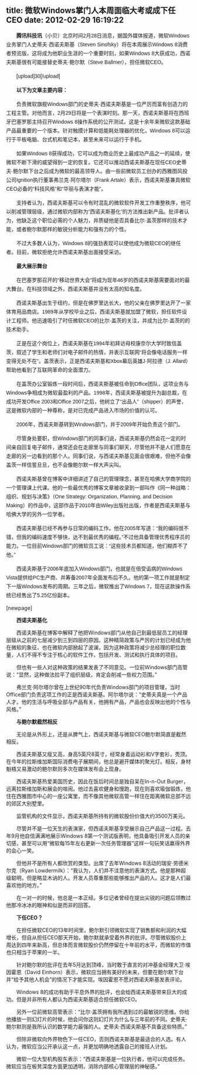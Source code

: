 title: 微软Windows掌门人本周面临大考或成下任CEO
date: 2012-02-29 16:19:22
---

<span style="font-family:宋体, arial, sans-serif;font-size:14px;line-height:24px;"> 
<p style="margin-left:auto;text-indent:2em;">
	<strong>腾讯科技讯</strong>（小贝）北京时间2月28日消息，据国外媒体报道，微软Windows业务掌门人史蒂夫·西诺夫斯基（Steven Sinofsky）将在本周展示Windows 8消费者预览版，这将成为他职业生涯的一个重要时刻，如果Windows 8大获成功，西诺夫斯基很有可能接替史蒂夫·鲍尔默（Steve Ballmer），担任微软CEO。
</p>
<p style="margin-left:auto;text-indent:2em;">
	[upload]30[/upload]
</p>
<p style="margin-left:auto;text-indent:2em;">
	<strong>以下为文章主要内容：</strong> 
</p>
<p style="margin-left:auto;text-indent:2em;">
	负责微软旗舰Windows部门的史蒂夫·西诺夫斯基是一位严厉而富有创造力的工程主管。对他而言，2月29日将是一个表演时刻。那一天，西诺夫斯基将在西班牙巴塞罗那主持召开Windows 8操作系统的公开测试，这是十余年来微软这款基础产品最重要的一个版本。针对触摸计算和低能耗处理器的优化，Windows 8可以运行于平板电脑、台式机和笔记本，甚至未来可以运行于手机。
</p>
<p style="margin-left:auto;text-indent:2em;">
	如果Windows 8获得成功，它可以成为商业历史上最成功产品之一的延续，使微软不断下滑的威望得到一定的恢复。它还可以推动西诺夫斯基在现任CEO史蒂夫·鲍尔默下台之后成为微软的最高领导人。由一些前微软员工创办的西雅图风投公司Ignition执行董事弗兰克·阿尔塔尔（Frank Artale）表示，西诺夫斯基兼具微软CEO必备的“科技风格”和“华丽与表演才能”。
</p>
<p style="margin-left:auto;text-indent:2em;">
	支持者认为，西诺夫斯基可以令有时混乱的微软软件开发工作重整秩序，他可以削减管理层级，通过微软内部称为“西诺夫斯基化”的方法推出新产品。批评者认为，他缺乏这个职位必需的个人魅力，并质疑他是否具备比尔·盖茨那样的技术才能，或者鲍尔默那样的敏锐分析能力和强有力的个性。
</p>
<p style="margin-left:auto;text-indent:2em;">
	不过大多数人认为，Windows 8的强劲表现可以使他成为微软CEO的继任者。目前，微软拒绝允许西诺夫斯基出面接受采访。
</p>
<p style="margin-left:auto;text-indent:2em;">
	<strong>最大展示舞台</strong> 
</p>
<p style="margin-left:auto;text-indent:2em;">
	在巴塞罗那召开的“移动世界大会”将成为现年46岁的西诺夫斯基需要面对的最大舞台。在科技领域之外，西诺夫斯基并没有太高的知名度。
</p>
<p style="margin-left:auto;text-indent:2em;">
	西诺夫斯基出生于纽约，但是在佛罗里达长大，他的父亲在佛罗里达开了一家体育用品商店。1989年从学校毕业之后，西诺夫斯基就加盟了微软，担任软件设计工程师。他迅速吸引了时任微软CEO的比尔·盖茨的关注，并成为比尔·盖茨的的技术助手。
</p>
<p style="margin-left:auto;text-indent:2em;">
	正是在这个岗位上，西诺夫斯基在1994年初拜访母校康奈尔大学时致信盖茨，叙述了学生和老师们对电子邮件的热情，并表示互联网“将会像电话服务一样变得无处不在”。盖茨表示，正是西诺夫斯基和Xbox幕后英雄J·阿拉德（J. Allard）帮助他看到了互联网革命的全面潜力。
</p>
<p style="margin-left:auto;text-indent:2em;">
	在盖茨办公室锻炼一段时间后，西诺夫斯基被任命到Office团队，这项业务与Windows争相成为微软最盈利的产品。1998年，西诺夫斯基被提升为副总裁，在成功开发Office 2003和Office 2007之后，他树立了“出品人”（shipper）的声誉，这是微软内部的一种尊称，是对已完成产品进入市场的价值的认可。
</p>
<p style="margin-left:auto;text-indent:2em;">
	2006年，西诺夫斯基转到Windows部门，并于2009年开始负责这个部门。
</p>
<p style="margin-left:auto;text-indent:2em;">
	尽管身处要职，但Windows部门的同事们说，西诺夫斯基仍然会花一定的时间亲自回复电子邮件，通常还会在走廊里与同事们聊天，尽管他并不是人们愿意在走廊的另一边看到的那个人。同事们说，与西诺夫斯基见面会很艰难，但他不会像盖茨一样信誓旦旦，也不会像鲍尔默一样大声尖叫。
</p>
<p style="margin-left:auto;text-indent:2em;">
	西诺夫斯基曾在博客中详细讲述了自己的管理理念，甚至在哈佛大学商学院的一个管理课上代课。他的一些最优秀的博客文章被收录到一部叫作《同一种战略：组织、规划与决策》（One Strategy: Organization, Planning, and Decision Making）的作品中，这部作品于2010年由Wiley出版社出版，作者是西诺夫斯基与哈佛大学的另外一位学者。
</p>
<p style="margin-left:auto;text-indent:2em;">
	西诺夫斯基已经不再参与日常的编码工作。他在2005年写道：“我的编码很不错，但我的编码速度不够快，达不到最优秀的编程。”不过他具备管理优秀程序员的能力。一位目前Windows部门的微软员工说：“这些技术员都知道，他们糊弄不了他。”
</p>
<p style="margin-left:auto;text-indent:2em;">
	西诺夫斯基于2006年底加入Windows部门，也就是在倍受诟病的Windows Vista提供给PC生产商、并筹备2007年全面发布后不久。他的第一项工作就是制定下一版Windows发布的周期。三年之后，微软推出了Windows 7，现在这款操作系统已经售出了5.25亿份副本。
</p>
</span> 
<p>
	[newpage]
</p>
<p>
	<span style="font-family:宋体, arial, sans-serif;font-size:14px;line-height:24px;"> </span>
</p>
<p style="margin-left:auto;text-indent:2em;">
	<strong>西诺夫斯基化</strong> 
</p>
<p style="margin-left:auto;text-indent:2em;">
	西诺夫斯基在博客中解释了他把Windows部门从他自己到最低层员工的经理层级从之前的七层减少到三到四层的原因。这种精简政策与严厉的计划已经成为他在微软的象征，也在微软内部掀起了波澜，因为这种政策将减少总经理的职位数量，人们不得不专注于核心的软件工作，包括开发、测试和执行具体的项目。
</p>
<p style="margin-left:auto;text-indent:2em;">
	但也有一些人对这种政策的结果发表了不同意见。一位前Windows部门高管说：“显然，这种做法拉平了组织层级，肯定会削减一些权力范围。”
</p>
<p style="margin-left:auto;text-indent:2em;">
	弗兰克·阿尔塔尔曾在上世纪90年代负责Windows部门的项目管理，当时Office部门负责这项工作的正是西诺夫斯基。阿尔塔尔说：“史蒂夫真是一个产品人才。他的生活与呼吸全部与产品有关，他拥有产品，产品也会反映出他的个性与风格。”
</p>
<p style="margin-left:auto;text-indent:2em;">
	<strong>与鲍尔默截然相反</strong> 
</p>
<p style="margin-left:auto;text-indent:2em;">
	无论是从外形上，还是从脾气上，西诺夫斯基与微软CEO鲍尔默简直是截然相反。
</p>
<p style="margin-left:auto;text-indent:2em;">
	西诺夫斯基又瘦又高，身高5英尺8英寸，经常身着运动衫和V字套衫，秃顶。在今年的拉斯维加斯国际消费电子展期间，他总是避开媒体的聚光灯。相反，身材魁梧又易激动的鲍尔默则多次在媒体发布会上现身。
</p>
<p style="margin-left:auto;text-indent:2em;">
	西诺夫斯基热爱美国历史，因此在饭后时间总是独自呆在In-n-Out Burger，远离拉斯维加斯和展会的喧闹。他过去喜欢健身和慢跑，现在则喜欢瑜伽锻炼，他住在西雅图市中心的一座公寓里，而不像其他微软高管一样住在距离微软总部不远的郊区大别墅里。
</p>
<p style="margin-left:auto;text-indent:2em;">
	监管机构的文件显示，西诺夫斯基所持有的微软股份价值大约3500万美元。
</p>
<p style="margin-left:auto;text-indent:2em;">
	尽管并不是一位天生的表演家，但西诺夫斯基享受展示自己产品这一过程。去年9月他自信满满地展示Windows 8第一个测试版表明，他具备吸引开发人员的亲切感，甚至可以用“微软每15年左右更新一次任务管理器”这样一句玩笑话赢得外界的会心一笑。
</p>
<p style="margin-left:auto;text-indent:2em;">
	但他并不是所有人都欣赏的类型。出席了去年Windows 8活动的瑞安·劳德米尔克（Ryan Lowdermilk）：“我认为，人们并不注意他的表演方式。他是那种超级聪明，但是略显木讷的人。开发人员尊重那些能够推出产品的人。这才是人们最喜欢他的地方。”
</p>
<p style="margin-left:auto;text-indent:2em;">
	在一对一的时候，他总是一本正经。多位记者曾经在提出尖锐的问题后领教过他那冷冰冰的眼神和似是而非的回答。
</p>
<p style="margin-left:auto;text-indent:2em;">
	<strong>下任CEO？</strong> 
</p>
<p style="margin-left:auto;text-indent:2em;">
	在担任微软CEO的13年时间里，鲍尔默引领微软实现了销售额和利润的大幅增长，但自从担任CEO那天开始，鲍尔默就承受着外界的批评。尽管微软股价上周达到四年来新高，但总体而言微软股价仍然停留在十年前的水平，而微软的市值也只相当于<span>苹果</span>的一半。
</p>
<p style="margin-left:auto;text-indent:2em;">
	针对鲍尔默的批评在去年5月达到顶峰，当时敢于直言的对冲基金经理大卫·埃因霍恩（David Einhorn）表示，微软应当拥有美好的未来，但要在鲍尔默下台并“给予其他人机会”的情况下才能实现。埃因霍恩不愿对西诺夫斯基发表评论。
</p>
<p style="margin-left:auto;text-indent:2em;">
	Windows 8的成功有助于平息外界的批评，也会给西诺夫斯基带来巨大的成功。但是并非所有人都认为西诺夫斯基适合担任微软CEO。
</p>
<p style="margin-left:auto;text-indent:2em;">
	另外一位前微软高管表示：“比尔·盖茨拥有我所遇到过的最敏锐的思维。你给他播放一则幻灯片的时候，他会问你这则幻灯片为什么与三年前的不同。史蒂夫·鲍尔默则是我所认识的数学能力最强的人。史蒂夫·西诺夫斯基不具备这些特质。”
</p>
<p style="margin-left:auto;text-indent:2em;">
	但除非微软向外界物色下一任CEO，否则西诺夫斯基是最适合的人选。有人认为，微软应当公开承认这一点，并更加明确地透露自己的接班人计划。
</p>
<p style="margin-left:auto;text-indent:2em;">
	微软一位大型机构股东表示：“西诺夫斯基是一位执行者，他可以完成任务。微软应当在板凳深度方面更加透明，消除内部核心管理层的神秘感。”
</p>
<p>
	<br />
</p>